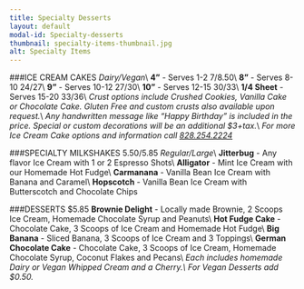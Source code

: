 ```yaml
---
title: Specialty Desserts
layout: default
modal-id: Specialty-desserts 
thumbnail: specialty-items-thumbnail.jpg
alt: Specialty Items 
---
```

###ICE CREAM CAKES
*Dairy/Vegan*\\
**4”** - Serves 1-2 $7/$8.50\\
**8”** - Serves 8-10 $24/$27\\
**9”** - Serves 10-12 $27/$30\\
**10”** - Serves 12-15 $30/$33\\
**1/4 Sheet** - Serves 15-20 $33/$36\\
*Crust options include Crushed Cookies, Vanilla Cake or Chocolate Cake. Gluten Free and custom crusts also available upon request.*\\
*Any handwritten message like “Happy Birthday” is included in the price. Special or custom decorations will be an additional $3+tax.*\\
*For more Ice Cream Cake options and information call <a href="tel:+8282542224">828.254.2224</a>*

###SPECIALTY MILKSHAKES $5.50/$5.85
*Regular/Large*\\
**Jitterbug** - Any flavor Ice Cream with 1 or 2 Espresso Shots\\
**Alligator** - Mint Ice Cream with our Homemade Hot Fudge\\
**Carmanana** - Vanilla Bean Ice Cream with Banana and Caramel\\
**Hopscotch** - Vanilla Bean Ice Cream with Butterscotch and Chocolate Chips

###DESSERTS $5.85
**Brownie Delight** - Locally made Brownie, 2 Scoops Ice Cream, Homemade Chocolate Syrup and Peanuts\\
**Hot Fudge Cake** - Chocolate Cake, 3 Scoops of Ice Cream and Homemade Hot Fudge\\
**Big Banana** - Sliced Banana, 3 Scoops of Ice Cream and 3 Toppings\\
**German Chocolate Cake** - Chocolate Cake, 3 Scoops of Ice Cream, Homemade Chocolate Syrup, Coconut Flakes and Pecans\\
*Each includes homemade Dairy or Vegan Whipped Cream and a Cherry.\\
For Vegan Desserts add $0.50.*

